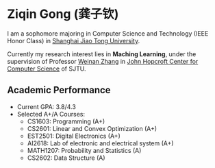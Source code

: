 # Ziqin Gong (龚子钦)

I am a sophomore majoring in Computer Science and Technology (IEEE Honor Class) in [Shanghai Jiao Tong University](https://www.sjtu.edu.cn).

Currently my research interest lies in **Maching Learning**, under the supervision of Professor [Weinan Zhang](http://wnzhang.net/) in [John Hopcroft Center for Computer Science](https://jhc.sjtu.edu.cn/) of SJTU.

## Academic Performance

- Current GPA: 3.8/4.3
- Selected A+/A Courses:
  - CS1603: Programming (A+)
  - CS2601: Linear and Convex Optimization (A+)
  - EST2501: Digital Electronics (A+)
  - AI2618: Lab of electronic and electrical system	(A+)
  - MATH1207: Probability and Statistics (A)
  - CS2602: Data Structure (A)
